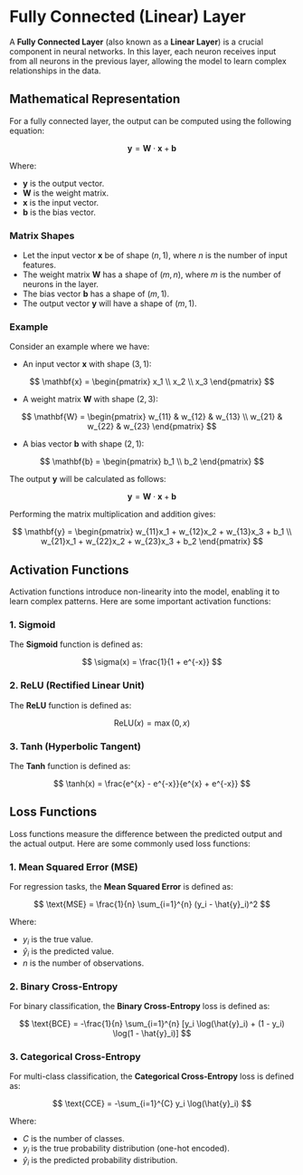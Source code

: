 # Fully Connected (Linear) Layer

A **Fully Connected Layer** (also known as a **Linear Layer**) is a crucial component in neural networks. In this layer, each neuron receives input from all neurons in the previous layer, allowing the model to learn complex relationships in the data.

## Mathematical Representation

For a fully connected layer, the output can be computed using the following equation:

$$
\mathbf{y} = \mathbf{W} \cdot \mathbf{x} + \mathbf{b}
$$

Where:

- $\mathbf{y}$ is the output vector.
- $\mathbf{W}$ is the weight matrix.
- $\mathbf{x}$ is the input vector.
- $\mathbf{b}$ is the bias vector.

### Matrix Shapes

- Let the input vector $\mathbf{x}$ be of shape $(n, 1)$, where $n$ is the number of input features.
- The weight matrix $\mathbf{W}$ has a shape of $(m, n)$, where $m$ is the number of neurons in the layer.
- The bias vector $\mathbf{b}$ has a shape of $(m, 1)$.
- The output vector $\mathbf{y}$ will have a shape of $(m, 1)$.

### Example

Consider an example where we have:

- An input vector $\mathbf{x}$ with shape $(3, 1)$:

$$
\mathbf{x} = \begin{pmatrix}
x_1 \\
x_2 \\
x_3
\end{pmatrix}
$$

- A weight matrix $\mathbf{W}$ with shape $(2, 3)$:

$$
\mathbf{W} = \begin{pmatrix}
w_{11} & w_{12} & w_{13} \\
w_{21} & w_{22} & w_{23}
\end{pmatrix}
$$

- A bias vector $\mathbf{b}$ with shape $(2, 1)$:

$$
\mathbf{b} = \begin{pmatrix}
b_1 \\
b_2
\end{pmatrix}
$$

The output $\mathbf{y}$ will be calculated as follows:

$$
\mathbf{y} = \mathbf{W} \cdot \mathbf{x} + \mathbf{b}
$$

Performing the matrix multiplication and addition gives:

$$
\mathbf{y} = \begin{pmatrix}
w_{11}x_1 + w_{12}x_2 + w_{13}x_3 + b_1 \\
w_{21}x_1 + w_{22}x_2 + w_{23}x_3 + b_2
\end{pmatrix}
$$

## Activation Functions

Activation functions introduce non-linearity into the model, enabling it to learn complex patterns. Here are some important activation functions:

### 1. Sigmoid

The **Sigmoid** function is defined as:

$$
\sigma(x) = \frac{1}{1 + e^{-x}}
$$

### 2. ReLU (Rectified Linear Unit)

The **ReLU** function is defined as:

$$
\text{ReLU}(x) = \max(0, x)
$$

### 3. Tanh (Hyperbolic Tangent)

The **Tanh** function is defined as:

$$
\tanh(x) = \frac{e^{x} - e^{-x}}{e^{x} + e^{-x}}
$$

## Loss Functions

Loss functions measure the difference between the predicted output and the actual output. Here are some commonly used loss functions:

### 1. Mean Squared Error (MSE)

For regression tasks, the **Mean Squared Error** is defined as:

$$
\text{MSE} = \frac{1}{n} \sum_{i=1}^{n} (y_i - \hat{y}_i)^2
$$

Where:

- $y_i$ is the true value.
- $\hat{y}_i$ is the predicted value.
- $n$ is the number of observations.

### 2. Binary Cross-Entropy

For binary classification, the **Binary Cross-Entropy** loss is defined as:

$$
\text{BCE} = -\frac{1}{n} \sum_{i=1}^{n} [y_i \log(\hat{y}_i) + (1 - y_i) \log(1 - \hat{y}_i)]
$$

### 3. Categorical Cross-Entropy

For multi-class classification, the **Categorical Cross-Entropy** loss is defined as:

$$
\text{CCE} = -\sum_{i=1}^{C} y_i \log(\hat{y}_i)
$$

Where:

- $C$ is the number of classes.
- $y_i$ is the true probability distribution (one-hot encoded).
- $\hat{y}_i$ is the predicted probability distribution.
